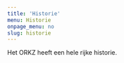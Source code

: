 ```yaml
---
title: 'Historie'
menu: Historie
onpage_menu: no
slug: historie
---
```

Het ORKZ heeft een hele rijke historie.
